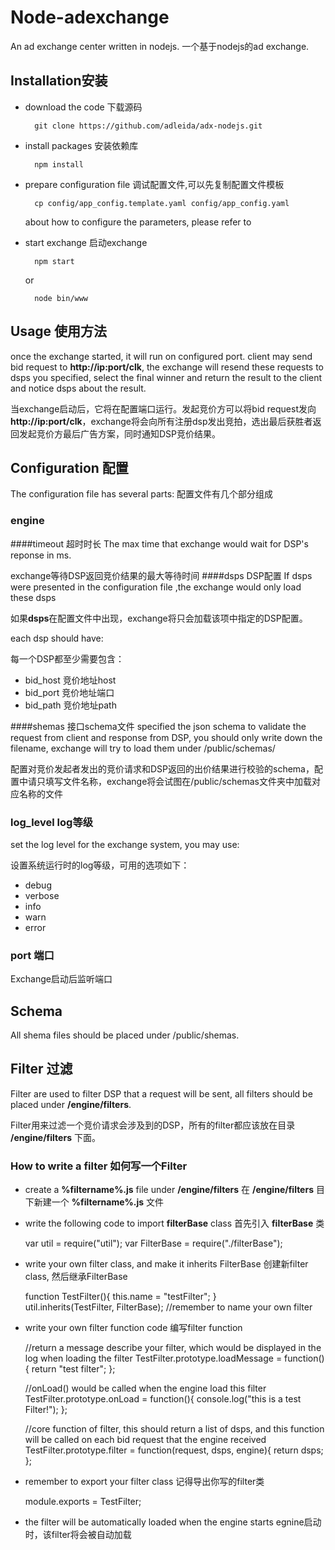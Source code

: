 Node-adexchange
===
An ad exchange center written in nodejs.
一个基于nodejs的ad exchange.
## Installation安装
* download the code 下载源码
 
        git clone https://github.com/adleida/adx-nodejs.git

* install packages 安装依赖库

        npm install
        
* prepare configuration file 调试配置文件,可以先复制配置文件模板

        cp config/app_config.template.yaml config/app_config.yaml
    
    about how to configure the parameters, please refer to 
* start exchange 启动exchange

        npm start
    or
    
        node bin/www
        
## Usage 使用方法

once the exchange started, it will run on configured port. client may send bid request to **http://ip:port/clk**, the exchange will resend these requests to dsps you specified, select the final winner and return the result to the client and notice dsps about the result.

当exchange启动后，它将在配置端口运行。发起竞价方可以将bid request发向 **http://ip:port/clk**，exchange将会向所有注册dsp发出竞拍，选出最后获胜者返回发起竞价方最后广告方案，同时通知DSP竞价结果。

## Configuration 配置
The configuration file has several parts: 配置文件有几个部分组成
### engine
####timeout 超时时长
The max time that exchange would wait for DSP's reponse in ms.

exchange等待DSP返回竞价结果的最大等待时间
####dsps DSP配置
If dsps were presented in the configuration file ,the exchange would only load these dsps

如果**dsps**在配置文件中出现，exchange将只会加载该项中指定的DSP配置。

each dsp should have:

每一个DSP都至少需要包含：

* bid_host  竞价地址host
* bid_port  竞价地址端口
* bid_path  竞价地址path

####shemas  接口schema文件
specified the json schema to validate the request from client and response from DSP, you should only write down the filename, exchange will try to load them under /public/schemas/

配置对竞价发起者发出的竞价请求和DSP返回的出价结果进行校验的schema，配置中请只填写文件名称，exchange将会试图在/public/schemas文件夹中加载对应名称的文件

### log_level  log等级
set the log level for the exchange system, you may use:

设置系统运行时的log等级，可用的选项如下：

* debug
* verbose
* info
* warn
* error

### port 端口
Exchange启动后监听端口

## Schema
All shema files should be placed under /public/shemas.

## Filter 过滤
Filter are used to filter DSP that a request will be sent, all filters should be placed under **/engine/filters**. 

Filter用来过滤一个竞价请求会涉及到的DSP，所有的filter都应该放在目录 **/engine/filters** 下面。
### How to write a filter  如何写一个Filter

* create a **%filtername%.js** file under **/engine/filters**     在 **/engine/filters** 目下新建一个 **%filtername%.js** 文件
* write the following code to import **filterBase** class    首先引入 **filterBase** 类


    var util = require("util");
    var FilterBase = require("./filterBase");
    
* write your own filter class, and make it inherits FilterBase    创建新filter class, 然后继承FilterBase


    function TestFilter(){
        this.name = "testFilter";
    }    
    util.inherits(TestFilter, FilterBase);
    //remember to name your own filter
    
* write your own filter function code    编写filter function


    //return a message describe your filter, which would be displayed in the log when loading the filter
    TestFilter.prototype.loadMessage = function(){
        return "test filter";
    };
    
    //onLoad() would be called when the engine load this filter
    TestFilter.prototype.onLoad = function(){
        console.log("this is a test Filter!");
    };
    
    //core function of filter, this should return a list of dsps, and this function will be called on each bid request that the engine received
    TestFilter.prototype.filter = function(request, dsps, engine){
        return dsps;
    };
    
* remember to export your filter class    记得导出你写的filter类


    module.exports = TestFilter;
    
* the filter will be automatically loaded when the engine starts    egnine启动时，该filter将会被自动加载
